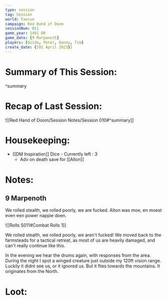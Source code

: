 ```yaml
---
type: session
tag: Session
world: Faerun
campaign: Red Hand of Doom
sessionNum: 011
game_year: 1491 DR
game_date: [9 Marpenoth]
players: [Guido, Peter, Danny, Tim]
create_date: {{01 April 2023}}
---
```




# Summary of This Session:

^summary

# Recap of Last Session:
![[Red Hand of Doom/Session Notes/Session 010#^summary]]

# Housekeeping:
- [[DM Inspiration]] Dice - Currently left : 3
	- Adv on death save for [[Alton]]


# Notes:
## 9 Marpenoth
We rolled stealth, we rolled poorly, we are fucked.
Alton was moe, en moest even een power nappie doen.

![[Rolls S011#Combat Rolls 1]]

We rolled stealth, we rolled poorly, we aren't fucked!
We moved back to the farmsteads for a tactical retreat, as most of us are heavily damaged, and can't really continue like this.

In the evening we hear the drums again, with responses from the area.
During the night I spot a winged creature just outside my 120ft vision range. Luckily it didnt see us, or it ignored us. But it flies towards the mountains. It originates from the North.

# Loot:
